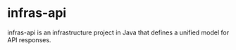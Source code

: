 # infras-api
infras-api is an infrastructure project in Java that defines a unified model for API responses.
